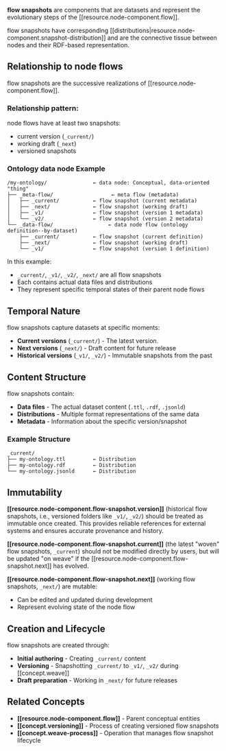 
**flow snapshots** are components that are datasets and represent the evolutionary steps of the [[resource.node-component.flow]].  

flow snapshots have corresponding [[distributions|resource.node-component.snapshot-distribution]] and are the connective tissue between nodes and their RDF-based representation.

## Relationship to node flows

flow snapshots are the successive realizations of [[resource.node-component.flow]].

### Relationship pattern:

node flows have at least two snapshots:

- current version (`_current/`)
- working draft (`_next`)
- versioned snapshots

### Ontology data node Example

```file
/my-ontology/               ← data node: Conceptual, data-oriented "thing"
├── _meta-flow/                   ← meta flow (metadata)
│   ├── _current/           ← flow snapshot (current metadata)
│   ├── _next/              ← flow snapshot (working draft)
│   ├── _v1/                ← flow snapshot (version 1 metadata)
│   └── _v2/                ← flow snapshot (version 2 metadata)
└── _data-flow/                  ← data node flow (ontology definition--by-dataset)
    ├── _current/           ← flow snapshot (current definition)
    ├── _next/              ← flow snapshot (working draft)
    └── _v1/                ← flow snapshot (version 1 definition)
```

In this example:
- `_current/`, `_v1/`, `_v2/`, `_next/` are all flow snapshots
- Each contains actual data files and distributions
- They represent specific temporal states of their parent node flows

## Temporal Nature

flow snapshots capture datasets at specific moments:

- **Current versions** (`_current/`) - The latest version.
- **Next versions** (`_next/`) - Draft content for future release
- **Historical versions** (`_v1/`, `_v2/`) - Immutable snapshots from the past

## Content Structure

flow snapshots contain:
- **Data files** - The actual dataset content (`.ttl`, `.rdf`, `.jsonld`)
- **Distributions** - Multiple format representations of the same data
- **Metadata** - Information about the specific version/snapshot

### Example Structure
```file
_current/
├── my-ontology.ttl         ← Distribution
├── my-ontology.rdf         ← Distribution  
└── my-ontology.jsonld      ← Distribution
```

## Immutability

**[[resource.node-component.flow-snapshot.version]]** (historical flow snapshots, i.e., versioned folders like `_v1/`, `_v2/`) should be treated as immutable once created. This provides reliable references for external systems and ensures accurate provenance and history.

**[[resource.node-component.flow-snapshot.current]]** (the latest "woven" flow snapshots, `_current`) should not be modified directly by users, but will be updated "on weave" if the [[resource.node-component.flow-snapshot.next]] has evolved. 

**[[resource.node-component.flow-snapshot.next]]** (working flow snapshots, `_next/`) are mutable:
- Can be edited and updated during development
- Represent evolving state of the node flow

## Creation and Lifecycle

flow snapshots are created through:
- **Initial authoring** - Creating `_current/` content
- **Versioning** - Snapshotting `_current/` to `_v1/`, `_v2/` during [[concept.weave]]
- **Draft preparation** - Working in `_next/` for future releases

## Related Concepts

- **[[resource.node-component.flow]]** - Parent conceptual entities
- **[[concept.versioning]]** - Process of creating versioned flow snapshots
- **[[concept.weave-process]]** - Operation that manages flow snapshot lifecycle

